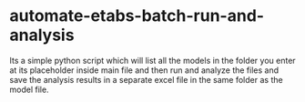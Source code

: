 # automate-etabs-batch-run-and-analysis
Its a simple python script which will list all the models in the folder you enter at its placeholder inside main file and then run and analyze the files and save the analysis results in a separate excel file in the same folder as the model file.

